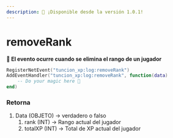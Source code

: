 ```yaml
---
description: 🔧 ¡Disponible desde la versión 1.0.1!
---
```


# removeRank

**📢 El evento ocurre cuando se elimina el rango de un jugador**

```lua
RegisterNetEvent("tuncion_xp:log:removeRank")
AddEventHandler("tuncion_xp:log:removeRank", function(data)
    -- Do your magic here 💫
end)
```

### Retorna

1. Data <span className="color-blue">(OBJETO)</span> <span className="color-orange">-> verdadero o falso</span>
   1. rank <span className="color-blue">(INT)</span> <span className="color-orange">-> Rango actual del jugador</span>
   2. totalXP <span className="color-blue">(INT)</span> <span className="color-orange">-> Total de XP actual del jugador</span>